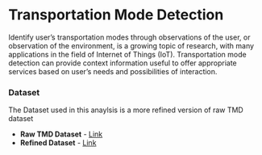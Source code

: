 # Transportation Mode Detection

Identify user’s transportation modes through observations of the user, or observation of the environment, is a growing topic of research, with many applications in the field of Internet of Things (IoT). Transportation mode detection can provide context information useful to offer appropriate services based on user’s needs and possibilities of interaction.

### Dataset
The Dataset used in this anaylsis is a more refined version of raw TMD dataset <br>
* **Raw TMD Dataset** - [Link](http://cs.unibo.it/projects/us-tm2017/index.html)
* **Refined Dataset** - [Link](https://iitkmy.sharepoint.com/:u:/g/personal/pranames_iitk_ac_in/ET2jzZkuJiFOqZkABobazzwBnjPCw8HZN1eIhGTuPwRfQg?e=81lzIT)
